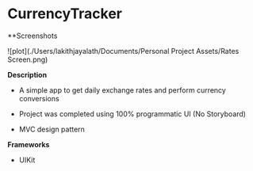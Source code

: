 # CurrencyTracker

**Screenshots

![plot](./Users/lakithjayalath/Documents/Personal Project Assets/Rates Screen.png)

**Description**

* A simple app to get daily exchange rates and perform currency conversions

* Project was completed using 100% programmatic UI (No Storyboard)

* MVC design pattern


**Frameworks**

* UIKit
